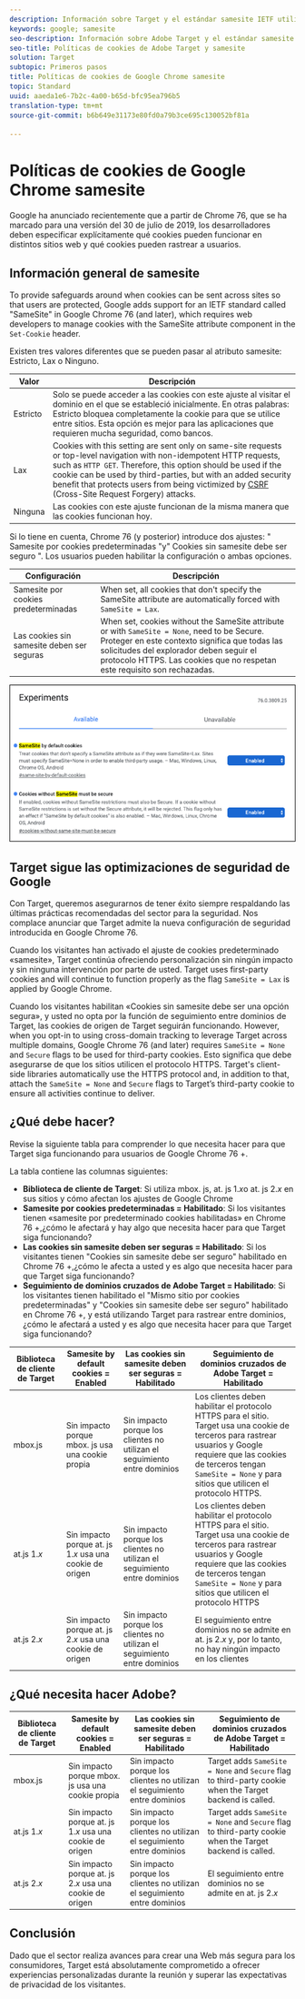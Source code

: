 ```yaml
---
description: Información sobre Target y el estándar samesite IETF utilizado con Google Chrome versión 76.
keywords: google; samesite
seo-description: Información sobre Adobe Target y el estándar samesite IETF introducido con Google Chrome versión 76.
seo-title: Políticas de cookies de Adobe Target y samesite
solution: Target
subtopic: Primeros pasos
title: Políticas de cookies de Google Chrome samesite
topic: Standard
uuid: aaeda1e6-7b2c-4a00-b65d-bfc95ea796b5
translation-type: tm+mt
source-git-commit: b6b649e31173e80fd0a79b3ce695c130052bf81a

---
```



# Políticas de cookies de Google Chrome samesite

Google ha anunciado recientemente que a partir de Chrome 76, que se ha marcado para una versión del 30 de julio de 2019, los desarrolladores deben especificar explícitamente qué cookies pueden funcionar en distintos sitios web y qué cookies pueden rastrear a usuarios.

## Información general de samesite

To provide safeguards around when cookies can be sent across sites so that users are protected, Google adds support for an IETF standard called &quot;SameSite&quot; in Google Chrome 76 (and later), which requires web developers to manage cookies with the SameSite attribute component in the `Set-Cookie` header.

Existen tres valores diferentes que se pueden pasar al atributo samesite: Estricto, Lax o Ninguno.

| Valor | Descripción |
| --- | --- |
| Estricto | Solo se puede acceder a las cookies con este ajuste al visitar el dominio en el que se estableció inicialmente. En otras palabras: Estricto bloquea completamente la cookie para que se utilice entre sitios. Esta opción es mejor para las aplicaciones que requieren mucha seguridad, como bancos. |
| Lax | Cookies with this setting are sent only on same-site requests or top-level navigation with non-idempotent HTTP requests, such as `HTTP GET`. Therefore, this option should be used if the cookie can be used by third-parties, but with an added security benefit that protects users from being victimized by [CSRF](https://en.wikipedia.org/wiki/Cross-site_request_forgery) (Cross-Site Request Forgery) attacks. |
| Ninguna | Las cookies con este ajuste funcionan de la misma manera que las cookies funcionan hoy. |

Si lo tiene en cuenta, Chrome 76 (y posterior) introduce dos ajustes: &quot; Samesite por cookies predeterminadas &quot;y&quot; Cookies sin samesite debe ser seguro &quot;. Los usuarios pueden habilitar la configuración o ambas opciones.

| Configuración | Descripción |
| --- | --- |
| Samesite por cookies predeterminadas | When set, all cookies that don&#39;t specify the SameSite attribute are automatically forced with `SameSite = Lax`. |
| Las cookies sin samesite deben ser seguras | When set, cookies without the SameSite attribute or with `SameSite = None`, need to be Secure. Proteger en este contexto significa que todas las solicitudes del explorador deben seguir el protocolo HTTPS. Las cookies que no respetan este requisito son rechazadas. |

![Página de configuración de samesite](/help/c-implementing-target/c-considerations-before-you-implement-target/assets/samesite.png)

## Target sigue las optimizaciones de seguridad de Google

Con Target, queremos asegurarnos de tener éxito siempre respaldando las últimas prácticas recomendadas del sector para la seguridad. Nos complace anunciar que Target admite la nueva configuración de seguridad introducida en Google Chrome 76.

Cuando los visitantes han activado el ajuste de cookies predeterminado «samesite», Target continúa ofreciendo personalización sin ningún impacto y sin ninguna intervención por parte de usted. Target uses first-party cookies and will continue to function properly as the flag `SameSite = Lax` is applied by Google Chrome.

Cuando los visitantes habilitan «Cookies sin samesite debe ser una opción segura», y usted no opta por la función de seguimiento entre dominios de Target, las cookies de origen de Target seguirán funcionando. However, when you opt-in to using cross-domain tracking to leverage Target across multiple domains, Google Chrome 76 (and later) requires `SameSite = None` and `Secure` flags to be used for third-party cookies. Esto significa que debe asegurarse de que los sitios utilicen el protocolo HTTPS. Target&#39;s client-side libraries automatically use the HTTPS protocol and, in addition to that, attach the `SameSite = None` and `Secure` flags to Target’s third-party cookie to ensure all activities continue to deliver.

## ¿Qué debe hacer?

Revise la siguiente tabla para comprender lo que necesita hacer para que Target siga funcionando para usuarios de Google Chrome 76 +.

La tabla contiene las columnas siguientes:

* **Biblioteca de cliente de Target**: Si utiliza mbox. js, at. js 1.*x*o at. js 2.*x* en sus sitios y cómo afectan los ajustes de Google Chrome
* **Samesite por cookies predeterminadas = Habilitado**: Si los visitantes tienen «samesite por predeterminado cookies habilitadas» en Chrome 76 +,¿cómo le afectará y hay algo que necesita hacer para que Target siga funcionando?
* **Las cookies sin samesite deben ser seguras = Habilitado**: Si los visitantes tienen &quot;Cookies sin samesite debe ser seguro&quot; habilitado en Chrome 76 +,¿cómo le afecta a usted y es algo que necesita hacer para que Target siga funcionando?
* **Seguimiento de dominios cruzados de Adobe Target = Habilitado**: Si los visitantes tienen habilitado el &quot;Mismo sitio por cookies predeterminadas&quot; y &quot;Cookies sin samesite debe ser seguro&quot; habilitado en Chrome 76 +, y está utilizando Target para rastrear entre dominios,¿cómo le afectará a usted y es algo que necesita hacer para que Target siga funcionando?

| Biblioteca de cliente de Target | Samesite by default cookies = Enabled | Las cookies sin samesite deben ser seguras = Habilitado | Seguimiento de dominios cruzados de Adobe Target = Habilitado |
| --- | --- | --- | --- |
| mbox.js | Sin impacto porque mbox. js usa una cookie propia | Sin impacto porque los clientes no utilizan el seguimiento entre dominios | Los clientes deben habilitar el protocolo HTTPS para el sitio.<br>Target usa una cookie de terceros para rastrear usuarios y Google requiere que las cookies de terceros tengan `SameSite = None` y para sitios que utilicen el protocolo HTTPS. |
| at.js 1.*x* | Sin impacto porque at. js 1.*x* usa una cookie de origen | Sin impacto porque los clientes no utilizan el seguimiento entre dominios | Los clientes deben habilitar el protocolo HTTPS para el sitio.<br>Target usa una cookie de terceros para rastrear usuarios y Google requiere que las cookies de terceros tengan `SameSite = None` y para sitios que utilicen el protocolo HTTPS |
| at.js 2.*x* | Sin impacto porque at. js 2.*x* usa una cookie de origen | Sin impacto porque los clientes no utilizan el seguimiento entre dominios | El seguimiento entre dominios no se admite en at. js 2.*x* y, por lo tanto, no hay ningún impacto en los clientes |

## ¿Qué necesita hacer Adobe?

| Biblioteca de cliente de Target | Samesite by default cookies = Enabled | Las cookies sin samesite deben ser seguras = Habilitado | Seguimiento de dominios cruzados de Adobe Target = Habilitado |
| --- | --- | --- | --- |
| mbox.js | Sin impacto porque mbox. js usa una cookie propia | Sin impacto porque los clientes no utilizan el seguimiento entre dominios | Target adds `SameSite = None` and `Secure` flag to third-party cookie when the Target backend is called. |
| at.js 1.*x* | Sin impacto porque at. js 1.*x* usa una cookie de origen | Sin impacto porque los clientes no utilizan el seguimiento entre dominios | Target adds `SameSite = None` and `Secure` flag to third-party cookie when the Target backend is called. |
| at.js 2.*x* | Sin impacto porque at. js 2.*x* usa una cookie de origen | Sin impacto porque los clientes no utilizan el seguimiento entre dominios | El seguimiento entre dominios no se admite en at. js 2.*x* |

## Conclusión 

Dado que el sector realiza avances para crear una Web más segura para los consumidores, Target está absolutamente comprometido a ofrecer experiencias personalizadas durante la reunión y superar las expectativas de privacidad de los visitantes.
